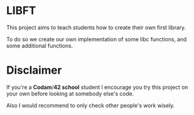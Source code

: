 # **LIBFT**

This project aims to teach students how to create their own first library.

To do so we create our own implementation of some libc functions, and some additional functions.

# Disclaimer

If you're a **Codam**/**42 school** student I encourage you try this project on your own before looking at somebody else's code.

Also I would recommend to only check other people's work wisely.
